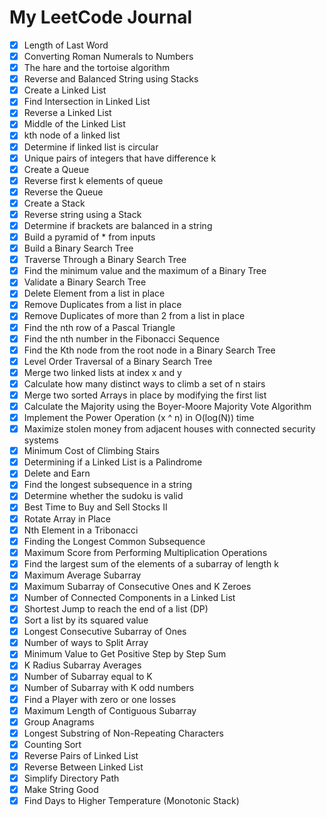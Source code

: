 # My LeetCode Journal

- [X] Length of Last Word
- [X] Converting Roman Numerals to Numbers
- [X] The hare and the tortoise algorithm
- [X] Reverse and Balanced String using Stacks
- [X] Create a Linked List
- [X] Find Intersection in Linked List
- [X] Reverse a Linked List
- [X] Middle of the Linked List
- [X] kth node of a linked list
- [X] Determine if linked list is circular
- [X] Unique pairs of integers that have difference k
- [X] Create a Queue
- [X] Reverse first k elements of queue
- [X] Reverse the Queue
- [X] Create a Stack
- [X] Reverse string using a Stack
- [X] Determine if brackets are balanced in a string
- [X] Build a pyramid of * from inputs
- [X] Build a Binary Search Tree
- [X] Traverse Through a Binary Search Tree
- [X] Find the minimum value and the maximum of a Binary Tree
- [X] Validate a Binary Search Tree
- [X] Delete Element from a list in place
- [X] Remove Duplicates from a list in place
- [X] Remove Duplicates of more than 2 from a list in place
- [X] Find the nth row of a Pascal Triangle
- [X] Find the nth number in the Fibonacci Sequence
- [X] Find the Kth node from the root node in a Binary Search Tree
- [X] Level Order Traversal of a Binary Search Tree
- [X] Merge two linked lists at index x and y
- [X] Calculate how many distinct ways to climb a set of n stairs
- [X] Merge two sorted Arrays in place by modifying the first list
- [X] Calculate the Majority using the Boyer-Moore Majority Vote Algorithm
- [X] Implement the Power Operation (x ^ n) in O(log(N)) time
- [X] Maximize stolen money from adjacent houses with connected security systems
- [X] Minimum Cost of Climbing Stairs
- [X] Determining if a Linked List is a Palindrome
- [X] Delete and Earn
- [X] Find the longest subsequence in a string
- [X] Determine whether the sudoku is valid
- [X] Best Time to Buy and Sell Stocks II
- [X] Rotate Array in Place
- [X] Nth Element in a Tribonacci
- [X] Finding the Longest Common Subsequence
- [X] Maximum Score from Performing Multiplication Operations
- [X] Find the largest sum of the elements of a subarray of length k
- [X] Maximum Average Subarray
- [X] Maximum Subarray of Consecutive Ones and K Zeroes
- [X] Number of Connected Components in a Linked List
- [X] Shortest Jump to reach the end of a list (DP)
- [X] Sort a list by its squared value
- [X] Longest Consecutive Subarray of Ones
- [X] Number of ways to Split Array
- [X] Minimum Value to Get Positive Step by Step Sum
- [X] K Radius Subarray Averages
- [X] Number of Subarray equal to K
- [X] Number of Subarray with K odd numbers
- [X] Find a Player with zero or one losses
- [X] Maximum Length of Contiguous Subarray
- [X] Group Anagrams
- [X] Longest Substring of Non-Repeating Characters
- [X] Counting Sort
- [X] Reverse Pairs of Linked List
- [X] Reverse Between Linked List
- [X] Simplify Directory Path
- [X] Make String Good
- [X] Find Days to Higher Temperature (Monotonic Stack)
